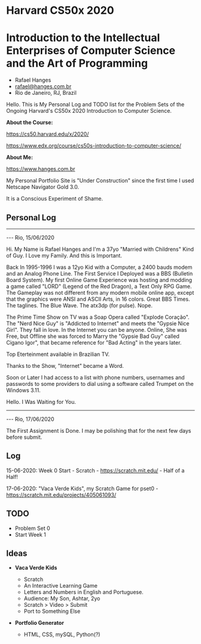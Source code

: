 # Harvard CS50x 2020
# Introduction to the Intellectual Enterprises of Computer Science and the Art of Programming

* Rafael Hanges
* rafael@hanges.com.br
* Rio de Janeiro, RJ, Brazil

Hello. This is My Personal Log and TODO list for the Problem Sets of the Ongoing Harvard's CS50x 2020 Introduction to Computer Science.

**About the Course:**

https://cs50.harvard.edu/x/2020/

https://www.edx.org/course/cs50s-introduction-to-computer-science/

**About Me:**

https://www.hanges.com.br

My Personal Portfolio Site is "Under Construction" since the first time I used Netscape Navigator Gold 3.0.

It is a Conscious Experiment of Shame.

## Personal Log

----------
--- Rio, 15/06/2020

Hi. My Name is Rafael Hanges and I'm a 37yo "Married with Childrens" Kind of Guy. I Love my Family. And this is Important.

Back In 1995-1996 I was a 12yo Kid with a Computer, a 2400 bauds modem and an Analog Phone Line. The First Service I Deployed was a BBS (Bulletin Board System). My first Online Game Experience was hosting and modding a game called "LORD" (Legend of the Red Dragon), a Text Only RPG Game. The Gameplay was not different from any modern mobile online app, except that the graphics were ANSI and ASCII Arts, in 16 colors. Great BBS Times. The taglines. The Blue Wave. The atx3dp (for pulse). Nope.

The Prime Time Show on TV was a Soap Opera called "Explode Coração". The "Nerd Nice Guy" is "Addicted to Internet" and meets the "Gypsie Nice Girl". They fall in love. In the Internet you can be anyone. Online, She was Free, but Offline she was forced to Marry the "Gypsie Bad Guy" called Cigano Igor", that became reference for "Bad Acting" in the years later.

Top Eterteinment available in Brazilian TV.

Thanks to the Show, "Internet" became a Word.

Soon or Later I had access to a list with phone numbers, usernames and passwords to some providers to dial using a software called Trumpet on the Windows 3.11. 

Hello. I Was Waiting for You.

----------
--- Rio, 17/06/2020

The First Assignment is Done. I may be polishing that for the next few days before submit.

## Log

15-06-2020: Week 0 Start - Scratch - https://scratch.mit.edu/ - Half of a Half!

17-06-2020: "Vaca Verde Kids", my Scratch Game for pset0 - https://scratch.mit.edu/projects/405061093/

## TODO
- Problem Set 0
- Start Week 1


## Ideas

* **Vaca Verde Kids** 
  * Scratch
  * An Interactive Learning Game
  * Letters and Numbers in English and Portuguese.
  * Audience: My Son, Ashtar, 2yo
  * Scratch > Video > Submit
  * Port to Something Else
 
* **Portfolio Generator**
  * HTML, CSS, mySQL, Python(?)
